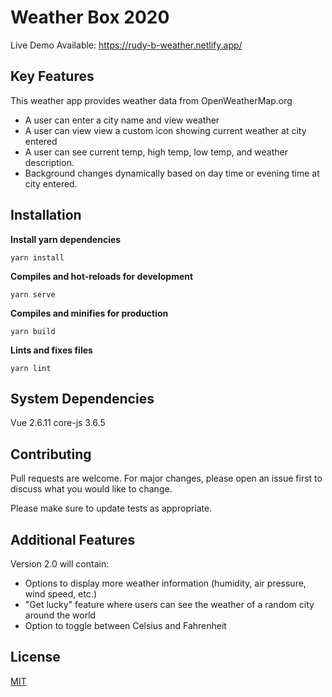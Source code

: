 # Weather Box 2020


Live Demo Available: https://rudy-b-weather.netlify.app/

## Key Features
This weather app provides weather data from OpenWeatherMap.org 

 - A user can enter a city name and view weather
 - A user can view view a custom icon showing current weather at city entered
 - A user can see current temp, high temp, low temp, and weather description. 
 - Background changes dynamically based on day time or evening time at city entered.

## Installation
**Install yarn dependencies**

    yarn install
**Compiles and hot-reloads for development**

    yarn serve
    
**Compiles and minifies for production**
```
yarn build
```

**Lints and fixes files**
```
yarn lint
```

## System Dependencies
Vue 2.6.11
core-js 3.6.5

## Contributing
Pull requests are welcome. For major changes, please open an issue first to discuss what you would like to change.

Please make sure to update tests as appropriate.

## Additional Features

 Version 2.0 will contain:
 - Options to display more weather information (humidity, air pressure, wind speed, etc.)
 - "Get lucky" feature where users can see the weather of a random city around the world
 - Option to toggle between Celsius and Fahrenheit

## License
[MIT](https://choosealicense.com/licenses/mit/)
